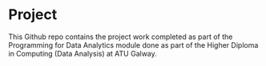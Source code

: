 # Project

This Github repo contains the project work completed as part of the Programming for Data Analytics module done as part of the Higher Diploma in Computing (Data Analysis) at ATU Galway. 
